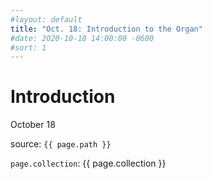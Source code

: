 ```yaml
---
#layout: default
title: "Oct. 18: Introduction to the Organ"
#date: 2020-10-18 14:00:00 -0600
#sort: 1
---
```


# Introduction
October 18

source: `{{ page.path }}`

`page.collection`: {{ page.collection }}
